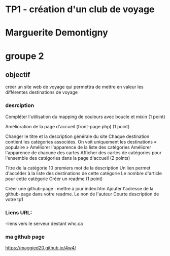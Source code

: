
# TP1 - création d'un club de voyage

# Marguerite Demontigny
# groupe 2

## objectif
créer un site web de voyage qui permettra de mettre en valeur les différentes destinations de voyage

### desrciption

Compléter l'utilisation du mapping de couleurs avec boucle et mixin (1 point)

Amélioration de la page d'accueil (front-page.php) (1 point)

Changer le titre et la description générale du site
Chaque destination contient les catégories associées.
On voit uniquement les destinations « populaire »
Améliorer l'apparence de la liste des catégories
Améliorer l'apparence de chacune des cartes
Afficher des cartes de catégories pour l'ensemble des catégories dans la page d'accueil (2 points)

Titre de la catégorie
10 premiers mot de la description
Un lien permet d'accéder à la liste des destinations de cette catégorie
Le nombre d'article pour cette catégorie
Créer un readme (1 point)

Créer une github-page : mettre à jour index.htm
Ajouter l'adresse de la github-page dans votre readme.
Le non de l'auteur
Courte description de votre tp1 

### Liens URL:

-liens vers le serveur destant whc.ca

### ma github page
https://maggied20.github.io/4w4/


